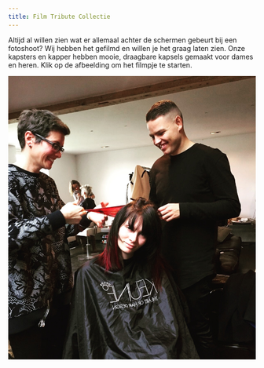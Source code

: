 ```yaml
---
title: Film Tribute Collectie
---
```



Altijd al willen zien wat er allemaal achter de schermen gebeurt bij een fotoshoot? Wij hebben het gefilmd en willen je het graag laten zien. Onze kapsters en kapper hebben mooie, draagbare kapsels gemaakt voor dames en heren. Klik op de afbeelding om het filmpje te starten.

[![](/uploads/versions/kapper-pim-kimm-fotoshoot---x----1200-1376x---.jpg)](https://www.youtube.com/watch?v=PRKQ3t83iGw)